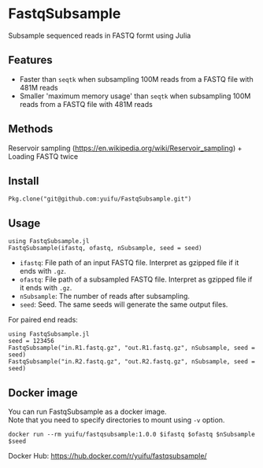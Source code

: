 # FastqSubsample
Subsample sequenced reads in FASTQ formt using Julia

## Features
* Faster than `seqtk` when subsampling 100M reads from a FASTQ file with 481M reads
* Smaller 'maximum memory usage' than `seqtk` when subsampling 100M reads from a FASTQ file with 481M reads


## Methods
Reservoir sampling (https://en.wikipedia.org/wiki/Reservoir_sampling) + Loading FASTQ twice


## Install
```
Pkg.clone("git@github.com:yuifu/FastqSubsample.git")
```

## Usage
```
using FastqSubsample.jl
FastqSubsample(ifastq, ofastq, nSubsample, seed = seed)
```

- `ifastq`: File path of an input FASTQ file. Interpret as gzipped file if it ends with `.gz`.
- `ofastq`: File path of a subsampled FASTQ file. Interpret as gzipped file if it ends with `.gz`.
- `nSubsample`: The number of reads after subsampling.
- `seed`: Seed. The same seeds will generate the same output files.

For paired end reads:

```
using FastqSubsample.jl
seed = 123456
FastqSubsample("in.R1.fastq.gz", "out.R1.fastq.gz", nSubsample, seed = seed)
FastqSubsample("in.R2.fastq.gz", "out.R2.fastq.gz", nSubsample, seed = seed)
```

## Docker image
You can run FastqSubsample as a docker image.  
Note that you need to specify directories to mount using `-v` option.

```
docker run --rm yuifu/fastqsubsample:1.0.0 $ifastq $ofastq $nSubsample $seed
```



Docker Hub: https://hub.docker.com/r/yuifu/fastqsubsample/
